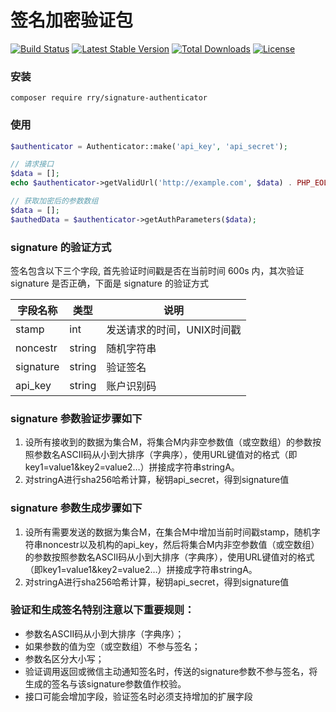 # 签名加密验证包

[![Build Status](https://travis-ci.org/RryLee/signature-authenticator.svg?branch=master)](https://travis-ci.org/RryLee/signature-authenticator)
[![Latest Stable Version](https://poser.pugx.org/rry/signature-authenticator/v/stable)](https://packagist.org/packages/rry/signature-authenticator)
[![Total Downloads](https://poser.pugx.org/rry/signature-authenticator/downloads)](https://packagist.org/packages/rry/signature-authenticator)
[![License](https://poser.pugx.org/rry/signature-authenticator/license)](https://packagist.org/packages/rry/signature-authenticator)

### 安装

    composer require rry/signature-authenticator

### 使用

```php
$authenticator = Authenticator::make('api_key', 'api_secret');

// 请求接口
$data = [];
echo $authenticator->getValidUrl('http://example.com', $data) . PHP_EOL;

// 获取加密后的参数数组
$data = [];
$authedData = $authenticator->getAuthParameters($data);
```

### signature 的验证方式
签名包含以下三个字段, 首先验证时间戳是否在当前时间 600s 内，其次验证 signature 是否正确，下面是 signature 的验证方式

| 字段名称   |  类型  |  说明  |
| -- | -- | -- |
| stamp   |  int  |  发送请求的时间，UNIX时间戳  |
|  noncestr  |  string  |  随机字符串  |
|  signature  |  string  |  验证签名  |
|  api_key  |  string  |  账户识别码  |

### signature 参数验证步骤如下
1. 设所有接收到的数据为集合M，将集合M内非空参数值（或空数组）的参数按照参数名ASCII码从小到大排序（字典序），使用URL键值对的格式（即key1=value1&key2=value2…）拼接成字符串stringA。
2. 对stringA进行sha256哈希计算，秘钥api_secret，得到signature值

### signature 参数生成步骤如下
1. 设所有需要发送的数据为集合M，在集合M中增加当前时间戳stamp，随机字符串noncestr以及机构的api_key，然后将集合M内非空参数值（或空数组）的参数按照参数名ASCII码从小到大排序（字典序），使用URL键值对的格式（即key1=value1&key2=value2…）拼接成字符串stringA。
2. 对stringA进行sha256哈希计算，秘钥api_secret，得到signature值

>
### 验证和生成签名特别注意以下重要规则：
* 参数名ASCII码从小到大排序（字典序）；
* 如果参数的值为空（或空数组）不参与签名；
* 参数名区分大小写；
* 验证调用返回或微信主动通知签名时，传送的signature参数不参与签名，将生成的签名与该signature参数值作校验。
* 接口可能会增加字段，验证签名时必须支持增加的扩展字段
